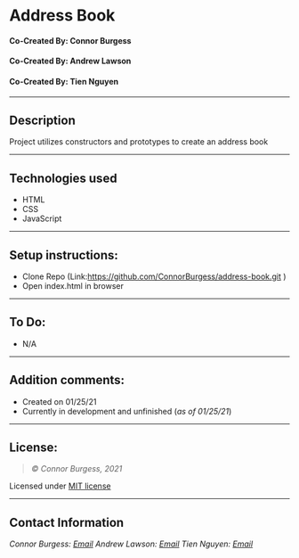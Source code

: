 # Address Book
#### Co-Created By: Connor Burgess  
#### Co-Created By: Andrew Lawson
#### Co-Created By: Tien Nguyen

* * *

## Description  
Project utilizes constructors and prototypes to create an address book

* * *

## Technologies used
* HTML
* CSS
* JavaScript

* * *

## Setup instructions:  
* Clone Repo (Link:https://github.com/ConnorBurgess/address-book.git )
* Open index.html in browser

* * *

## To Do:
* N/A

* * *

## Addition comments:
* Created on 01/25/21  
* Currently in development and unfinished (*as of 01/25/21*)

* * *

## License:
> *&copy; Connor Burgess, 2021*

Licensed under [MIT license](https://mit-license.org/)

* * *

## Contact Information
_Connor Burgess: [Email](connorburgesscodes@gmail.com)_
_Andrew Lawson: [Email](alawson89@gmail.com)_
_Tien Nguyen: [Email](tien96ng@github.com)_